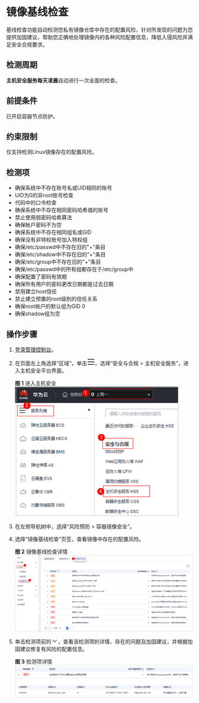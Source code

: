 # 镜像基线检查<a name="hss_01_0307"></a>

基线检查功能自动检测您私有镜像仓库中存在的配置风险，针对所发现的问题为您提供加固建议，帮助您正确地处理镜像内的各种风险配置信息，降低入侵风险并满足安全合规要求。

## 检测周期<a name="section58413180109"></a>

**主机安全服务每天凌晨**自动进行一次全面的检查。

## 前提条件<a name="section13431172754515"></a>

已开启容器节点防护。

## 约束限制<a name="section114261122184518"></a>

仅支持检测Linux镜像存在的配置风险。

## 检测项<a name="section121325331652"></a>

-   确保系统中不存在账号名或UID相同的账号
-   UID为0的非root账号检查
-   代码中的口令检查
-   确保系统中不存在相同密码哈希值的账号
-   禁止使用弱密码哈希算法
-   确保帐户密码不为空
-   确保系统中不存在相同组名或GID
-   确保没有非特权账号加入特权组
-   确保/etc/passwd中不存在旧的"+"条目
-   确保/etc/shadow中不存在旧的"+"条目
-   确保/etc/group中不存在旧的"+"条目
-   确保/etc/passwd中的所有组都存在于/etc/group中
-   确保配置了密码有效期
-   确保所有用户的密码更改日期都是过去日期
-   禁用建立host信任
-   禁止建立预置的root级别的信任关系
-   确保root帐户的默认组为GID 0
-   确保shadow组为空

## 操作步骤<a name="section917142113714"></a>

1.  [登录管理控制台](https://console.huaweicloud.com/?locale=zh-cn)。
2.  在页面左上角选择“区域“，单击![](figures/zh-cn_image_0000001517317834.png)，选择“安全与合规 \> 主机安全服务”，进入主机安全平台界面。

    **图 1**  进入主机安全<a name="hss_01_0234_fig1855613765114"></a>  
    ![](figures/进入主机安全.png "进入主机安全")

3.  在左侧导航树中，选择“风险预防  \>  容器镜像安全“。
4.  选择“镜像基线检查“页签，查看镜像中存在的配置风险。

    **图 2**  镜像基线检查详情<a name="fig274073692314"></a>  
    ![](figures/镜像基线检查详情.png "镜像基线检查详情")

5.  单击检测项前的![](figures/icon-展开图标.png)，查看该检测项的详情、存在的问题及加固建议，并根据加固建议修复有风险的配置信息。

    **图 3**  检测项详情<a name="fig770344213117"></a>  
    ![](figures/检测项详情.png "检测项详情")

